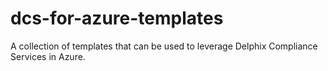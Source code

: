 # dcs-for-azure-templates
A collection of templates that can be used to leverage Delphix Compliance Services in Azure.
